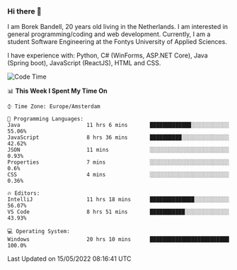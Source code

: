 ### Hi there 👋

I am Borek Bandell, 20 years old living in the Netherlands. I am interested in general programming/coding and web development. Currently, I am a student Software Engineering at the Fontys University of Applied Sciences.

I have experience with: Python, C# (WinForms, ASP.NET Core), Java (Spring boot), JavaScript (ReactJS), HTML and CSS.

<!--START_SECTION:waka-->
![Code Time](http://img.shields.io/badge/Code%20Time-133%20hrs%2029%20mins-blue)

📊 **This Week I Spent My Time On** 

```text
⌚︎ Time Zone: Europe/Amsterdam

💬 Programming Languages: 
Java                     11 hrs 6 mins       █████████████░░░░░░░░░░░░   55.06% 
JavaScript               8 hrs 36 mins       ██████████░░░░░░░░░░░░░░░   42.62% 
JSON                     11 mins             ░░░░░░░░░░░░░░░░░░░░░░░░░   0.93% 
Properties               7 mins              ░░░░░░░░░░░░░░░░░░░░░░░░░   0.6% 
CSS                      4 mins              ░░░░░░░░░░░░░░░░░░░░░░░░░   0.36%

🔥 Editors: 
IntelliJ                 11 hrs 18 mins      ██████████████░░░░░░░░░░░   56.07% 
VS Code                  8 hrs 51 mins       ███████████░░░░░░░░░░░░░░   43.93%

💻 Operating System: 
Windows                  20 hrs 10 mins      █████████████████████████   100.0%

```


 Last Updated on 15/05/2022 08:16:41 UTC
<!--END_SECTION:waka-->

<!--**tcBorek2002/tcBorek2002** is a ✨ _special_ ✨ repository because its `README.md` (this file) appears on your GitHub profile.

Here are some ideas to get you started:

- 🔭 I’m currently working on ...
- 🌱 I’m currently learning ...
- 👯 I’m looking to collaborate on ...
- 🤔 I’m looking for help with ...
- 💬 Ask me about ...
- 📫 How to reach me: ...
- 😄 Pronouns: ...
- ⚡ Fun fact: ...
-->
